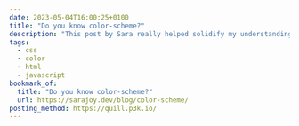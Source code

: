 ```yaml
---
date: 2023-05-04T16:00:25+0100
title: "Do you know color-scheme?"
description: "This post by Sara really helped solidify my understanding of color schemes in the browser, how they affect HTML’s default appearance in browsers, and how we can make use of them in CSS and JavaScript. Lots of useful code examples and imagery to help the detailed explanations!"
tags:
  - css
  - color
  - html
  - javascript
bookmark_of:
  title: "Do you know color-scheme?"
  url: https://sarajoy.dev/blog/color-scheme/
posting_method: https://quill.p3k.io/
---
```


